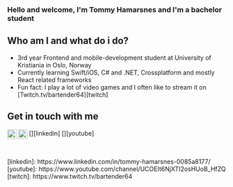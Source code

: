### Hello and welcome, I'm Tommy Hamarsnes and I'm a bachelor student

## Who am I and what do i do?
- 3rd year Frontend and mobile-development student at University of Kristiania in Oslo, Norway
- Currently learning Swift/iOS, C# and .NET, Crossplatform and mostly React related frameworks
- Fun fact: I play a lot of video games and I often like to stream it on [Twitch.tv/bartender64][twitch]


## Get in touch with me

[<img align="left" alt="Tommy Hamarsnes | LinkedIn" width="22px" src="https://cdn.jsdelivr.net/npm/simple-icons@v3/icons/linkedin.svg" />][linkedin]
[<img align="left" alt="Tommy Hamarsnes | LinkedIn" width="22px" src="https://cdn.jsdelivr.net/npm/simple-icons@v3/icons/youtube.svg" />][youtube]



<br>
<br>
[linkedin]:  https://www.linkedin.com/in/tommy-hamarsnes-0085a8177/
[youtube]: https://www.youtube.com/channel/UCOEIt6NjXTI2osHUoB_HfZQ
[twitch]: https://www.twitch.tv/bartender64
